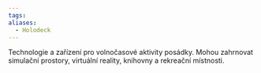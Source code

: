 ```yaml
---
tags: 
aliases:
  - Holodeck
---
```

Technologie a zařízení pro volnočasové aktivity posádky. Mohou zahrnovat simulační prostory, virtuální reality, knihovny a rekreační místnosti.
